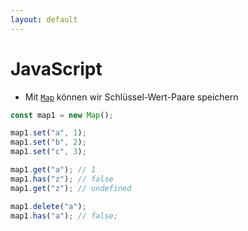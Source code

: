 ```yaml
---
layout: default
---
```


# JavaScript <SubHeading text="Map"/>

<div class="grid grid-cols-12 gap-6">
<div class="col-span-12">

- Mit [`Map`](https://developer.mozilla.org/en-US/docs/Web/JavaScript/Reference/Global_Objects/Map) können wir Schlüssel-Wert-Paare speichern

</div>
<div class="col-span-12">

```js
const map1 = new Map();

map1.set("a", 1);
map1.set("b", 2);
map1.set("c", 3);

map1.get("a"); // 1
map1.has("z"); // false
map1.get("z"); // undefined

map1.delete("a");
map1.has("a"); // false;
```

</div>
</div>

<PageNumber/>
